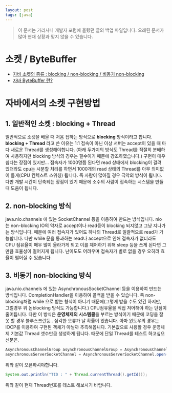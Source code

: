 ```yaml
---
layout: post
tags: [java]
---
```


> 이 문서는 가리사니 개발자 포럼에 올렸던 글의 백업 파일입니다.
오래된 문서가 많아 현재 상황과 맞지 않을 수 있습니다.

# 소켓 / ByteBuffer
- [자바 소켓의 종류 : blocking / non-blocking / 비동기 non-blocking](/lab?topicId=175)
- [자바 ByteBuffer 란?](/lab?topicId=176)

# 자바에서의 소켓 구현방법
## 1. 일반적인 소켓 : blocking + Thread
 일반적으로 소켓을 배울 때 처음 접하는 방식으로 **blocking** 방식이라고 합니다.
 **blocking + Thread** 라고 쓴 이유는 1:1 접속이 아닌 이상 서버는 accept이 있을 때 마다 새로운 Thread를 생성해야합니다. (아래 두가지의 방식도 Thread를 적절히 분배하여 사용하지만 blocking 방식의 경우는 필수이기 때문에 강조하였습니다.)
 구현이 매우 쉽다는 장점이 있지만... 접속자가 1000명쯤 된다면 read 상태에서 blocking이 걸려 있더라도 cpu는 시분할 처리를 하면서 1000개의 read 상태의 Thread를 아무 의미없이 돌게(CPU 컨텍스트 스위칭) 됩니다.
 즉 사람이 많아질 경우 극악의 방식이 됩니다.
 다만 개발 시간이 단축되는 장점이 있기 때문에 소수의 사람이 접속하는 시스템을 만들 때 도움이 됩니다.

## 2. non-blocking 방식
 java.nio.channels 에 있는 SocketChannel 등을 이용하여 만드는 방식입니다. nio 는 non-blocking IO의 약자로 accept이나 read등이 blocking 되지않고 그냥 지나가는 방식입니다. 때문에 여러 접속자가 있어도 하나의 Thread로 일괄적으로 read가 가능합니다. 다만 while 문을 통과하는 read나 accept으로 인해 접속자가 없더라도 CPU 점유율이 매우 많이 올라가게 되고 이를 제어하기 위해 sleep 등을 쓰게 된다면 그만큼 효율성이 떨어지게 됩니다.
 난이도도 어려우며 접속자가 별로 없을 경우 오히려 효율이 떨어질 수 있습니다.

## 3. 비동기 non-blocking 방식
java.nio.channels 에 있는 AsynchronousSocketChannel 등을 이용하여 만드는 방식입니다.
CompletionHandler을 이용하여 콜백을 받을 수 있습니다. 즉 non-blocking처럼 while 으로 받는 형식이 아니기 때문에(그렇게 받을 수도 있긴 하지만, 그럴경우 위 논blocking 방식도 가능합니다.) CPU점유율을 직접 저어해야 하는 단점이 줄어듭니다.
다만 이 방식은 **운영체제의 시스템콜**을 부르는 방식이기 때문에 코딩을 잘못 할 경우 블루스크린등.. 심각한 오류가 날 확률이 있습니다. 아마 윈도우의 경우는 IOCP를 이용하여 구현된 객체가 아닐까 추측해봅니다.
기본값으로 사용할 경우 운영체제 기본값 Thread 갯수만큼 생성하게 됩니다.
때문에 단일 Thread를 테스트 하고싶으신분은.
``` java
AsynchronousChannelGroup asynchronousChannelGroup = AsynchronousChannelGroup.withFixedThreadPool(1, Executors.defaultThreadFactory());
asynchronousServerSocketChannel = AsynchronousServerSocketChannel.open(asynchronousChannelGroup);
```
위와 같이 오픈하셔야합니다.
``` java
System.out.println("TID : " + Thread.currentThread().getId());
```
위와 같이 현재 Thread번호를 테스트 해보시기 바랍니다.